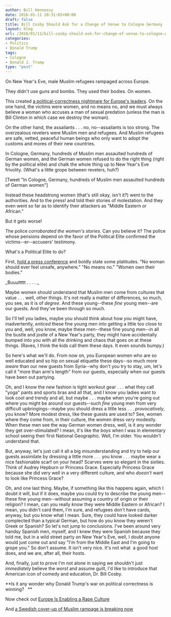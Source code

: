```yaml
---
author: Bill Hennessy
date: 2016-01-11 20:31:03+00:00
draft: false
title: Bill Cosby Should Ask for a Change of Venue to Cologne Germany
layout: blog
url: /2016/01/11/bill-cosby-should-ask-for-change-of-venue-to-cologne-germany/
categories:
- Politics
- Donald Trump
tags:
- Cologne
- Donald J. Trump
type: "post"
---
```


On New Year's Eve, male Muslim refugees rampaged across Europe.

They didn't use guns and bombs. They used their bodies. On women.

This created [a political-correctness nightmare for Europe's leaders](https://www.wsj.com/articles/new-years-eve-assaults-put-heat-on-germanys-angela-merkel-1452474250). On the one hand, the victims were women, and no means no, and we must always believe a woman who accuses a man of sexual predation (unless the man is Bill Clinton in which case we destroy the woman).

On the other hand, the assailants . . . no, no--assailants is too strong. The overzealous revelers were Muslim men and refugees. And Muslim refugees are safe, vetted, peaceful human beings who only want to adopt the customs and mores of their new countries.

In Cologne, Germany, hundreds of Muslim men assaulted hundreds of German women, and the German women refused to do the right thing (right by the political elite) and chalk the whole thing up to New Year's Eve frivolity. (What's a little grope between revelers, huh?)

[Tweet "In Cologne, Germany, hundreds of Muslim men assaulted hundreds of German women"]

Instead these headstrong women (that's still okay, isn't it?) went to the authorities. And to the press! and told their stories of molestation. And they even went so far as to identify their attackers as "Middle Eastern or African."

But it gets worse!

The police _corroborated the women's stories_. Can you believe it? The police whose pensions depend on the favor of the Political Elite confirmed the victims--er--accusers' testimony.

What's a Political Elite to do?

First, [hold a press conference](https://www.frontpagemag.com/fpm/261380/cologne-mayor-victims-migrant-sex-assaults-you-robert-spencer) and boldly state some platitudes. "No woman should ever feel unsafe, anywhere." "No means no." "Women own their bodies."

_Buuuttttt . . . . _

Maybe women should understand that Muslim men come from cultures that value . . . well, other things. It's not really a matter of differences, so much, you see, as it is of _degree_. And these young--these _fine_ young men--are our guests. And they've been through so much.

So I'll tell you ladies, maybe you should think about how _you_ might have, inadvertently, _enticed_ these fine young men into getting a little too close to you and, well, you know, maybe these men--these fine young men--in all the bustle and jostle of a New Year's party, they might have accidentally bumped into you with all the drinking and chaos that goes on at these things. (Raves, I think the kids call them these days. It even sounds bumpy.)

So here's what we'll do. From now on, you European women who are so well educated and so hip on sexual etiquette these days--so much more _aware_ than our new guests from Syria--why don't you try to stay, um, let's call it "more than arm's length" from our guests, especially when our guests have been out partying.

Oh, and I know the new fashion is tight workout gear . . . what they call "yoga" pants and sports bras and all that, and I know you ladies want to look cool and trendy and all, but maybe . . . maybe when you're going out where you might be around our guests--such _fine_ young men from very difficult upbringings--maybe you should dress a little less . . . _provocatively_, you know? More modest dress, like these guests are used to? See, women where they come from, in their culture, the women dress _very_ modestly. When these men see the way German women dress, well, is it any wonder they get over-stimulated? I mean, it's like the boys when I was in elementary school seeing their first National Geographic. Well, I'm older. You wouldn't understand that.

But, anyway, let's just call it all a big misunderstanding and try to help our guests assimilate by dressing a little more . . . you know . . . maybe wear a nice fashionable scarf on your head? Scarves were so elegant in the sixties. Think of Audrey Hepburn or Princess Grace. Especially Princess Grace because she did very well in a very different culture, and who _doesn't_ want to look like Princess Grace?

Oh, and one last thing. Maybe, if something like this happens again, which I doubt it will, but if it does, maybe you could try to describe the young men--these fine young men--without assuming a country of origin or their religion? I mean, can you really _know_ they were Middle Eastern or African? I mean, you didn't card them, I'm sure, and refugees don't have cards, anyway, but you know what I mean. Sure, they could have looked darker complected than a typical German, but how do you know they weren't Greek or Spanish? So let's not jump to conclusions. I've been around very handsy Spanish men, myself, and I knew they were Spanish because they told me, but in a wild street party on New Year's Eve, well, I doubt anyone would just come out and say "I'm from the Middle East and I'm going to grope you." So don't assume. It isn't very nice. It's not what  a good host does, and we are, after all, their hosts.

And, finally, just to prove I'm not alone in saying we shouldn't just _immediately_ believe the _worst_ and assume guilt, I'd like to introduce that American icon of comedy and education, Dr. Bill Cosby.

**Is it any wonder why Donald Trump's war on political correctness is winning?   **

Now check out [Europe Is Enabling a Rape Culture](https://nypost.com/2016/01/10/europe-is-enabling-a-rape-culture/)

And [a Swedish cover-up of Muslim rampage is breaking now](https://www.zerohedge.com/news/2016-01-11/massive-coverup-exposed-sweden-media-cops-hid-migrant-sex-attacks)
